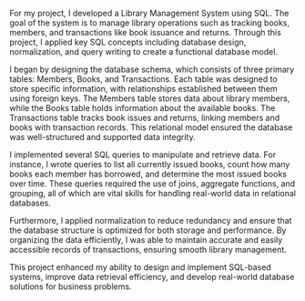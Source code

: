 For my project, I developed a Library Management System using SQL. The goal of the system is to manage library operations such as tracking books, members, and transactions like book issuance and returns. Through this project, I applied key SQL concepts including database design, normalization, and query writing to create a functional database model.

I began by designing the database schema, which consists of three primary tables: Members, Books, and Transactions. Each table was designed to store specific information, with relationships established between them using foreign keys. The Members table stores data about library members, while the Books table holds information about the available books. The Transactions table tracks book issues and returns, linking members and books with transaction records. This relational model ensured the database was well-structured and supported data integrity.

I implemented several SQL queries to manipulate and retrieve data. For instance, I wrote queries to list all currently issued books, count how many books each member has borrowed, and determine the most issued books over time. These queries required the use of joins, aggregate functions, and grouping, all of which are vital skills for handling real-world data in relational databases.

Furthermore, I applied normalization to reduce redundancy and ensure that the database structure is optimized for both storage and performance. By organizing the data efficiently, I was able to maintain accurate and easily accessible records of transactions, ensuring smooth library management.

This project enhanced my ability to design and implement SQL-based systems, improve data retrieval efficiency, and develop real-world database solutions for business problems.
